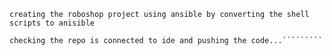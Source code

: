 `````````# ...roboshop-ansible
creating the roboshop project using ansible by converting the shell scripts to anisible

checking the repo is connected to ide and pushing the code...````````` 